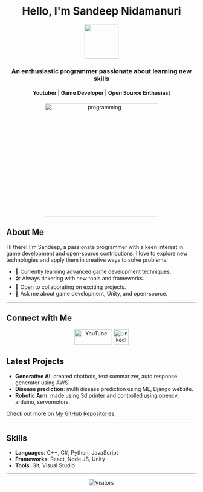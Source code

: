 <h1 align="center">Hello, I'm Sandeep Nidamanuri</h1>

<p align="center">
  <img src="https://media.giphy.com/media/bcKmIWkUMCjVm/giphy.gif" width="90">
</p>

<h3 align="center">An enthusiastic programmer passionate about learning new skills</h3>
<h4 align="center">Youtuber | Game Developer | Open Source Enthusiast</h4>

<p align="center">
  <img src="https://user-images.githubusercontent.com/45101690/88816121-b13e9b00-d1d9-11ea-9679-13ffb74841ec.png" alt="programming" width="300" height="300"/>
</p>

## About Me

Hi there! I'm Sandeep, a passionate programmer with a keen interest in game development and open-source contributions. I love to explore new technologies and apply them in creative ways to solve problems.

- 🌱 Currently learning advanced game development techniques.
- 🛠️ Always tinkering with new tools and frameworks.
- 🤝 Open to collaborating on exciting projects.
- 💬 Ask me about game development, Unity, and open-source.

---

## Connect with Me

<p align="center">
  <a href="https://www.youtube.com/@theneostudios" target="_blank"><img src="https://github.com/neosandeep24/neosandeep24/assets/103883917/5ff7d7fd-1212-4a19-9131-692974a9ca43" alt="YouTube" width="100" height="40"/></a>
  <a href="https://www.linkedin.com/in/sandeep-nidamanuri-4460a522b" target="_blank"><img src="https://user-images.githubusercontent.com/45101690/88830367-7b0a1700-d1eb-11ea-9ab1-5ab4699a1660.gif" alt="LinkedIn" width="40" height="40"/></a>
</p>


## Latest Projects

- **Generative AI**: created chatbots, text summarizer, auto response generator using AWS.
- **Disease prediction**: multi disease prediction using ML, Django website.
- **Robotic Arm**: made using 3d printer and controlled using opencv, arduino, servomotors.

Check out more on [My GitHub Repositories](https://github.com/neosandeep24?tab=repositories).

---

## Skills

- **Languages**: C++, C#, Python, JavaScript
- **Frameworks**: React, Node JS, Unity
- **Tools**: Git, Visual Studio

---

<p align="center">
  <img src="https://visitor-badge.laobi.icu/badge?page_id=neosandeep24" alt="Visitors">
</p>

